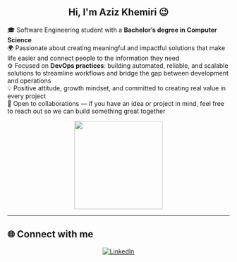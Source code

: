 <h2 align="center"> Hi, I'm Aziz Khemiri 😉 </h2>  

🎓 Software Engineering student with a **Bachelor’s degree in Computer Science**  
🌍 Passionate about creating meaningful and impactful solutions that make life easier and connect people to the information they need  
⚙️ Focused on **DevOps practices**: building automated, reliable, and scalable solutions to streamline workflows and bridge the gap between development and operations  
💡 Positive attitude, growth mindset, and committed to creating real value in every project  
🤝 Open to collaborations — if you have an idea or project in mind, feel free to reach out so we can build something great together  

<p align="center">
   <img src="https://github.com/thompsonemerson/thompsonemerson/raw/master/cover-thompson.png" height="200" />
</p>

---

## 🌐 Connect with me  
<p align="center">
  <a href="https://linkedin.com/in/azizkhemiri" target="_blank">
    <img src="https://img.shields.io/badge/LinkedIn-%231E77B5.svg?&style=for-the-badge&logo=linkedin&logoColor=white" alt="LinkedIn"/>
  </a>
</p>
